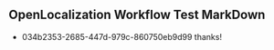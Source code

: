 ## OpenLocalization Workflow Test MarkDown
* 034b2353-2685-447d-979c-860750eb9d99 
thanks!<!--HONumber=Mar16_HO3-->
